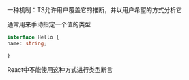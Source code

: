 一种机制：TS允许用户覆盖它的推断，并以用户希望的方式分析它

通常用来手动指定一个值的类型

```typescript
interface Hello {
name: string;

}

```
React中不能使用这种方式进行类型断言